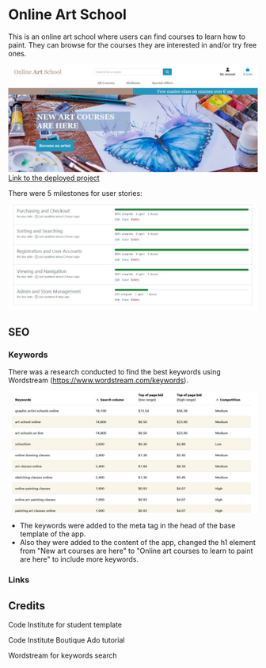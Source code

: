 # Online Art School

This is an online art school where users can find courses to learn how to paint. They can browse for the courses they are interested in and/or try free ones.

<img src="media/docs/home_page.jpg">
<a href="https://art-school-b21a3c0ad1c4.herokuapp.com/" target="_blank">Link to the deployed project</a>

There were 5 milestones for user stories:

<img src="media/docs/milestones.jpg">

## SEO
### Keywords
There was a research conducted to find the best keywords using Wordstream (https://www.wordstream.com/keywords). 

<img src="media/docs/keywords.jpg">

* The keywords were added to the meta tag in the head of the base template of the app.
* Also they were added to the content of the app, changed the h1 element from "New art courses are here" to "Online art courses to learn to paint are here" to include more keywords.

### Links

## Credits

Code Institute for student template

Code Institute Boutique Ado tutorial

Wordstream for keywords search


